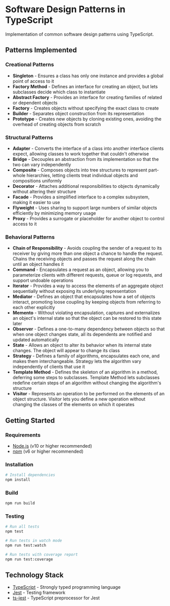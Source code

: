 # Software Design Patterns in TypeScript

Implementation of common software design patterns using TypeScript.

## Patterns Implemented

### Creational Patterns

- **Singleton** - Ensures a class has only one instance and provides a global point of access to it
- **Factory Method** - Defines an interface for creating an object, but lets subclasses decide which class to instantiate
- **Abstract Factory** - Provides an interface for creating families of related or dependent objects
- **Factory** - Creates objects without specifying the exact class to create
- **Builder** - Separates object construction from its representation
- **Prototype** - Creates new objects by cloning existing ones, avoiding the overhead of creating objects from scratch

### Structural Patterns

- **Adapter** - Converts the interface of a class into another interface clients expect, allowing classes to work together that couldn't otherwise
- **Bridge** - Decouples an abstraction from its implementation so that the two can vary independently
- **Composite** - Composes objects into tree structures to represent part-whole hierarchies, letting clients treat individual objects and compositions uniformly
- **Decorator** - Attaches additional responsibilities to objects dynamically without altering their structure
- **Facade** - Provides a simplified interface to a complex subsystem, making it easier to use
- **Flyweight** - Uses sharing to support large numbers of similar objects efficiently by minimizing memory usage
- **Proxy** - Provides a surrogate or placeholder for another object to control access to it

### Behavioral Patterns

- **Chain of Responsibility** - Avoids coupling the sender of a request to its receiver by giving more than one object a chance to handle the request. Chains the receiving objects and passes the request along the chain until an object handles it
- **Command** - Encapsulates a request as an object, allowing you to parameterize clients with different requests, queue or log requests, and support undoable operations
- **Iterator** - Provides a way to access the elements of an aggregate object sequentially without exposing its underlying representation
- **Mediator** - Defines an object that encapsulates how a set of objects interact, promoting loose coupling by keeping objects from referring to each other explicitly
- **Memento** - Without violating encapsulation, captures and externalizes an object's internal state so that the object can be restored to this state later
- **Observer** - Defines a one-to-many dependency between objects so that when one object changes state, all its dependents are notified and updated automatically
- **State** - Allows an object to alter its behavior when its internal state changes. The object will appear to change its class
- **Strategy** - Defines a family of algorithms, encapsulates each one, and makes them interchangeable. Strategy lets the algorithm vary independently of clients that use it
- **Template Method** - Defines the skeleton of an algorithm in a method, deferring some steps to subclasses. Template Method lets subclasses redefine certain steps of an algorithm without changing the algorithm's structure
- **Visitor** - Represents an operation to be performed on the elements of an object structure. Visitor lets you define a new operation without changing the classes of the elements on which it operates

## Getting Started

### Requirements

- [Node.js](https://nodejs.org/) (v10 or higher recommended)
- [npm](https://docs.npmjs.com/) (v6 or higher recommended)

### Installation

```bash
# Install dependencies
npm install
```

### Build

```bash
npm run build
```

### Testing

```bash
# Run all tests
npm test

# Run tests in watch mode
npm run test:watch

# Run tests with coverage report
npm run test:coverage
```

## Technology Stack

- [TypeScript](https://www.typescriptlang.org) - Strongly typed programming language
- [Jest](https://jestjs.io) - Testing framework
- [ts-jest](https://kulshekhar.github.io/ts-jest/) - TypeScript preprocessor for Jest
